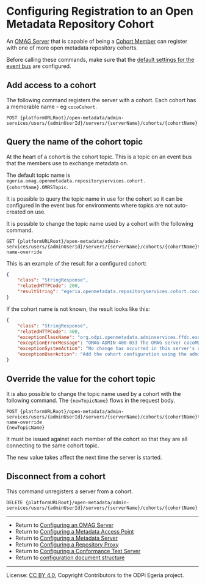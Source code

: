 <!-- SPDX-License-Identifier: CC-BY-4.0 -->
<!-- Copyright Contributors to the ODPi Egeria project. -->


# Configuring Registration to an Open Metadata Repository Cohort

An [OMAG Server](../concepts/omag-server.md) that is capable of being a
[Cohort Member](../concepts/cohort-member.md) can register with one of more
open metadata repository cohorts.

Before calling these commands, make sure that the [default settings for the event bus](configuring-event-bus.md)
are configured.

## Add access to a cohort

The following command registers the server with a cohort.
Each cohort has a memorable name - eg `cocoCohort`.

```
POST {platformURLRoot}/open-metadata/admin-services/users/{adminUserId}/servers/{serverName}/cohorts/{cohortName}
```

## Query the name of the cohort topic

At the heart of a cohort is the cohort topic.  This is a topic on an event bus that
the members use to exchange metadata on.

The default topic name is `egeria.omag.openmetadata.repositoryservices.cohort.{cohortName}.OMRSTopic`.

It is possible to query the topic name in use for the cohort so it can be configured in
the event bus for environments where topics are not auto-created on use.

It is possible to change the topic name used by a cohort with the following command.
```
GET {platformURLRoot}/open-metadata/admin-services/users/{adminUserId}/servers/{serverName}/cohorts/{cohortName}topic-name-override
```
This is an example of the result for a configured cohort:
```json
{
    "class": "StringResponse",
    "relatedHTTPCode": 200,
    "resultString": "egeria.openmetadata.repositoryservices.cohort.cocoCohort.OMRSTopic"
}
```
If the cohort name is not known, the result looks like this:
```json
{
    "class": "StringResponse",
    "relatedHTTPCode": 400,
    "exceptionClassName": "org.odpi.openmetadata.adminservices.ffdc.exception.OMAGInvalidParameterException",
    "exceptionErrorMessage": "OMAG-ADMIN-400-033 The OMAG server cocoMDS1 is unable to override the cohort topic until the cocoCohortXXX cohort is set up",
    "exceptionSystemAction": "No change has occurred in this server's configuration document.",
    "exceptionUserAction": "Add the cohort configuration using the administration services and retry the request."
}
```

## Override the value for the cohort topic

It is also possible to change the topic name used by a cohort with the following command.
The `{newTopicName}` flows in the request body.
```
POST {platformURLRoot}/open-metadata/admin-services/users/{adminUserId}/servers/{serverName}/cohorts/{cohortName}topic-name-override
{newTopicName}
```
It must be issued against each member of the cohort so that they are
all connecting to the same cohort topic.

The new value takes affect the next time the server is started.

## Disconnect from a cohort

This command unregisters a server from a cohort.

```
DELETE {platformURLRoot}/open-metadata/admin-services/users/{adminUserId}/servers/{serverName}/cohorts/{cohortName}
```

----
* Return to [Configuring an OMAG Server](configuring-an-omag-server.md)
* Return to [Configuring a Metadata Access Point](../concepts/metadata-access-point.md#Configuring-a-Metadata-Access-Point)
* Return to [Configuring a Metadata Server](../concepts/metadata-server.md#Configuring-a-Metadata-Server)
* Return to [Configuring a Repository Proxy](../concepts/repository-proxy.md#Configuring-a-Repository-Proxy)
* Return to [Configuring a Conformance Test Server](../concepts/conformance-test-server.md#Configuring-a-Conformance-Test-Server)
* Return to [configuration document structure](../concepts/configuration-document.md)

----
License: [CC BY 4.0](https://creativecommons.org/licenses/by/4.0/),
Copyright Contributors to the ODPi Egeria project.